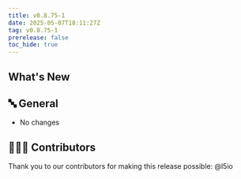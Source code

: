 ```yaml
---
title: v0.8.75-1
date: 2025-05-07T18:11:27Z
tag: v0.8.75-1
prerelease: false
toc_hide: true
---
```


## What's New
## 🔤 General
* No changes

## 👨🏽‍💻 Contributors

Thank you to our contributors for making this release possible:
@l5io
